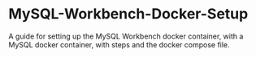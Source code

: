 # MySQL-Workbench-Docker-Setup
A guide for setting up the MySQL Workbench docker container, with a MySQL docker container, with steps and the docker compose file.
